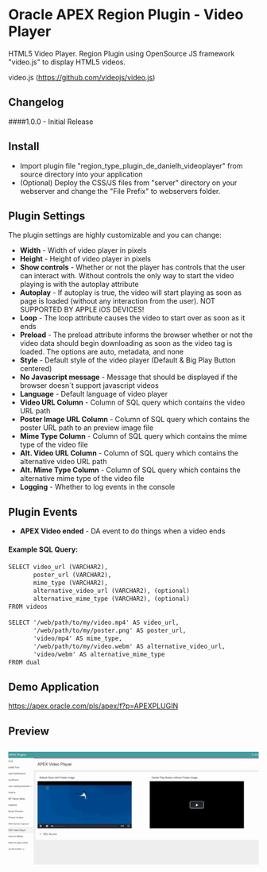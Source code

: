 # Oracle APEX Region Plugin - Video Player
HTML5 Video Player. Region Plugin using OpenSource JS framework "video.js" to display HTML5 videos.

video.js (https://github.com/videojs/video.js)

## Changelog
####1.0.0 - Initial Release

## Install
- Import plugin file "region_type_plugin_de_danielh_videoplayer" from source directory into your application
- (Optional) Deploy the CSS/JS files from "server" directory on your webserver and change the "File Prefix" to webservers folder.

## Plugin Settings
The plugin settings are highly customizable and you can change:
- **Width** - Width of video player in pixels
- **Height** - Height of video player in pixels
- **Show controls** - Whether or not the player has controls that the user can interact with. Without controls the only way to start the video playing is with the autoplay attribute
- **Autoplay** - If autoplay is true, the video will start playing as soon as page is loaded (without any interaction from the user). NOT SUPPORTED BY APPLE iOS DEVICES!
- **Loop** - The loop attribute causes the video to start over as soon as it ends
- **Preload** - The preload attribute informs the browser whether or not the video data should begin downloading as soon as the video tag is loaded. The options are auto, metadata, and none
- **Style** - Default style of the video player (Default & Big Play Button centered)
- **No Javascript message** - Message that should be displayed if the browser doesn´t support javascript videos
- **Language** - Default language of video player
- **Video URL Column** - Column of SQL query which contains the video URL path
- **Poster Image URL Column** - Column of SQL query which contains the poster URL path to an preview image file
- **Mime Type Column** - Column of SQL query which contains the mime type of the video file
- **Alt. Video URL Column** - Column of SQL query which contains the alternative video URL path
- **Alt. Mime Type Column** - Column of SQL query which contains the alternative mime type of the video file
- **Logging** - Whether to log events in the console

## Plugin Events
- **APEX Video ended** - DA event to do things when a video ends

#### Example SQL Query:
```language-sql
SELECT video_url (VARCHAR2),
       poster_url (VARCHAR2),
       mime_type (VARCHAR2),
       alternative_video_url (VARCHAR2), (optional)
       alternative_mime_type (VARCHAR2), (optional)
FROM videos

SELECT '/web/path/to/my/video.mp4' AS video_url,
       '/web/path/to/my/poster.png' AS poster_url,
       'video/mp4' AS mime_type,
       '/web/path/to/my/video.webm' AS alternative_video_url,
       'video/webm' AS alternative_mime_type
FROM dual
```
## Demo Application
https://apex.oracle.com/pls/apex/f?p=APEXPLUGIN

## Preview
![](https://raw.githubusercontent.com/Dani3lSun/apex-plugin-videoplayer/master/preview.gif)
---
